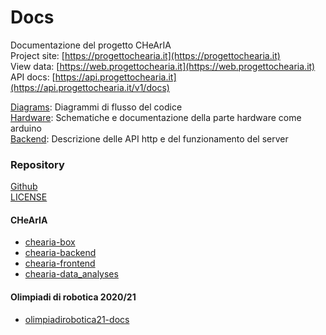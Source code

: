 # Docs

Documentazione del progetto CHeArIA\
Project site: [https://progettochearia.it](https://progettochearia.it) \
View data: [https://web.progettochearia.it](https://web.progettochearia.it) \
API docs: [https://api.progettochearia.it](https://api.progettochearia.it/v1/docs)


[Diagrams](diagrams): Diagrammi di flusso del codice \
[Hardware](hardware): Schematiche e documentazione della parte hardware come arduino  \
[Backend](backend): Descrizione delle API http e del funzionamento del server 

### Repository
[Github](https://github.com/liceocremona/chearia)\
[LICENSE](LICENSE)
#### CHeArIA
- [chearia-box](https://github.com/liceocremona/chearia-box)
- [chearia-backend](https://github.com/liceocremona/chearia-backend)
- [chearia-frontend](https://github.com/liceocremona/chearia-frontend)
- [chearia-data_analyses](https://github.com/liceocremona/chearia-data_analyses)
#### Olimpiadi di robotica 2020/21
- [olimpiadirobotica21-docs](https://github.com/liceocremona/olimpiadirobotica21-docs)